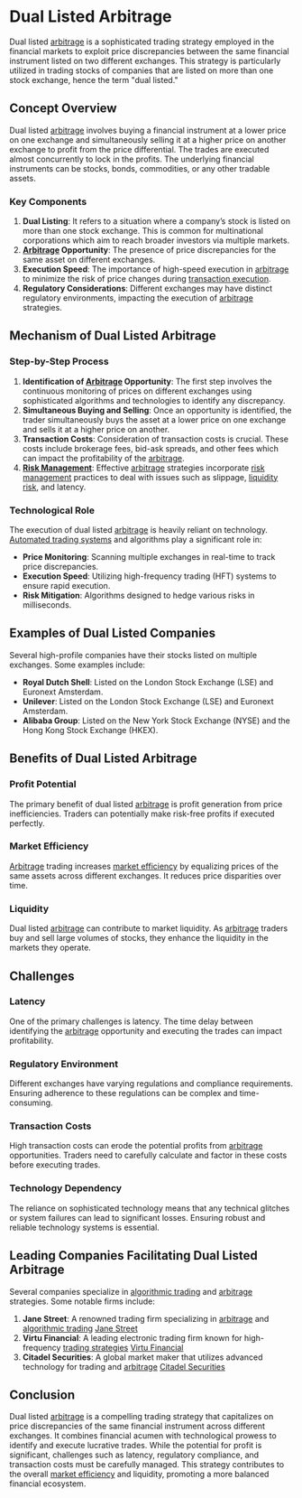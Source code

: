 # Dual Listed Arbitrage

Dual listed [arbitrage](../a/arbitrage.md) is a sophisticated trading strategy employed in the financial markets to exploit price discrepancies between the same financial instrument listed on two different exchanges. This strategy is particularly utilized in trading stocks of companies that are listed on more than one stock exchange, hence the term "dual listed."

## Concept Overview

Dual listed [arbitrage](../a/arbitrage.md) involves buying a financial instrument at a lower price on one exchange and simultaneously selling it at a higher price on another exchange to profit from the price differential. The trades are executed almost concurrently to lock in the profits. The underlying financial instruments can be stocks, bonds, commodities, or any other tradable assets.

### Key Components

1. **Dual Listing**: It refers to a situation where a company’s stock is listed on more than one stock exchange. This is common for multinational corporations which aim to reach broader investors via multiple markets.
2. **[Arbitrage](../a/arbitrage.md) Opportunity**: The presence of price discrepancies for the same asset on different exchanges.
3. **Execution Speed**: The importance of high-speed execution in [arbitrage](../a/arbitrage.md) to minimize the risk of price changes during [transaction execution](../t/transaction_execution.md).
4. **Regulatory Considerations**: Different exchanges may have distinct regulatory environments, impacting the execution of [arbitrage](../a/arbitrage.md) strategies.

## Mechanism of Dual Listed Arbitrage

### Step-by-Step Process

1. **Identification of [Arbitrage](../a/arbitrage.md) Opportunity**: The first step involves the continuous monitoring of prices on different exchanges using sophisticated algorithms and technologies to identify any discrepancy.
2. **Simultaneous Buying and Selling**: Once an opportunity is identified, the trader simultaneously buys the asset at a lower price on one exchange and sells it at a higher price on another.
3. **Transaction Costs**: Consideration of transaction costs is crucial. These costs include brokerage fees, bid-ask spreads, and other fees which can impact the profitability of the [arbitrage](../a/arbitrage.md).
4. **[Risk Management](../r/risk_management.md)**: Effective [arbitrage](../a/arbitrage.md) strategies incorporate [risk management](../r/risk_management.md) practices to deal with issues such as slippage, [liquidity risk](../l/liquidity_risk.md), and latency.

### Technological Role

The execution of dual listed [arbitrage](../a/arbitrage.md) is heavily reliant on technology. [Automated trading systems](../a/automated_trading_systems.md) and algorithms play a significant role in:
- **Price Monitoring**: Scanning multiple exchanges in real-time to track price discrepancies.
- **Execution Speed**: Utilizing high-frequency trading (HFT) systems to ensure rapid execution.
- **Risk Mitigation**: Algorithms designed to hedge various risks in milliseconds.

## Examples of Dual Listed Companies

Several high-profile companies have their stocks listed on multiple exchanges. Some examples include:
- **Royal Dutch Shell**: Listed on the London Stock Exchange (LSE) and Euronext Amsterdam.
- **Unilever**: Listed on the London Stock Exchange (LSE) and Euronext Amsterdam.
- **Alibaba Group**: Listed on the New York Stock Exchange (NYSE) and the Hong Kong Stock Exchange (HKEX).

## Benefits of Dual Listed Arbitrage

### Profit Potential

The primary benefit of dual listed [arbitrage](../a/arbitrage.md) is profit generation from price inefficiencies. Traders can potentially make risk-free profits if executed perfectly.

### Market Efficiency

[Arbitrage](../a/arbitrage.md) trading increases [market efficiency](../m/market_efficiency.md) by equalizing prices of the same assets across different exchanges. It reduces price disparities over time.

### Liquidity

Dual listed [arbitrage](../a/arbitrage.md) can contribute to market liquidity. As [arbitrage](../a/arbitrage.md) traders buy and sell large volumes of stocks, they enhance the liquidity in the markets they operate.

## Challenges

### Latency

One of the primary challenges is latency. The time delay between identifying the [arbitrage](../a/arbitrage.md) opportunity and executing the trades can impact profitability.

### Regulatory Environment

Different exchanges have varying regulations and compliance requirements. Ensuring adherence to these regulations can be complex and time-consuming.

### Transaction Costs

High transaction costs can erode the potential profits from [arbitrage](../a/arbitrage.md) opportunities. Traders need to carefully calculate and factor in these costs before executing trades.

### Technology Dependency

The reliance on sophisticated technology means that any technical glitches or system failures can lead to significant losses. Ensuring robust and reliable technology systems is essential.

## Leading Companies Facilitating Dual Listed Arbitrage

Several companies specialize in [algorithmic trading](../a/algorithmic_trading.md) and [arbitrage](../a/arbitrage.md) strategies. Some notable firms include:

1. **Jane Street**: A renowned trading firm specializing in [arbitrage](../a/arbitrage.md) and [algorithmic trading](../a/algorithmic_trading.md) [Jane Street](https://www.janestreet.com/)
2. **Virtu Financial**: A leading electronic trading firm known for high-frequency [trading strategies](../t/trading_strategies.md) [Virtu Financial](https://www.virtu.com/)
3. **Citadel Securities**: A global market maker that utilizes advanced technology for trading and [arbitrage](../a/arbitrage.md) [Citadel Securities](https://www.citadelsecurities.com/)

## Conclusion

Dual listed [arbitrage](../a/arbitrage.md) is a compelling trading strategy that capitalizes on price discrepancies of the same financial instrument across different exchanges. It combines financial acumen with technological prowess to identify and execute lucrative trades. While the potential for profit is significant, challenges such as latency, regulatory compliance, and transaction costs must be carefully managed. This strategy contributes to the overall [market efficiency](../m/market_efficiency.md) and liquidity, promoting a more balanced financial ecosystem.

